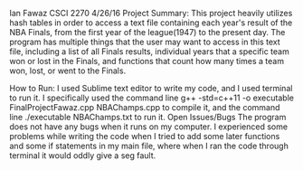 Ian Fawaz CSCI 2270 4/26/16
Project Summary:
	This project heavily utilizes hash tables in order to access a text file
	containing each year's result of the NBA Finals, from the first year of
	the league(1947) to the present day. The program has multiple things
	that the user may want to access in this text file, including a list of
	all Finals results, individual years that a specific team won or lost in
	the Finals, and functions that count how many times a team won, lost, or
	went to the Finals.

How to Run:
	I used Sublime text editor to write my code, and I used terminal to run it. I specifically used the command line 
	g++ -std=c++11 -o executable FinalProjectFawaz.cpp NBAChamps.cpp
	to compile it, and the command line
	./executable NBAChamps.txt
	to run it.
Open Issues/Bugs
    The program does not have any bugs when it runs on my computer. I experienced some problems
    while writing the code when I tried to add some later functions and some if statements in
    my main file, where when I ran the code through terminal it would oddly give a seg fault.